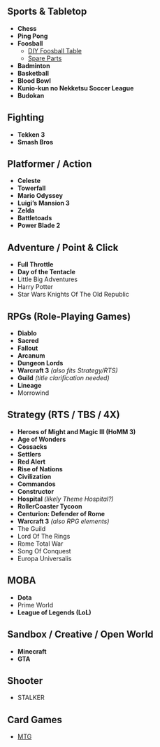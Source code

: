 ## Sports & Tabletop
- **Chess**
- **Ping Pong**
- **Foosball**
  - [DIY Foosball Table](https://recroompick.com/diy-foosball-table/)
  - [Spare Parts](https://www.fruugonorge.com/deler-til-bordfotball/a-3524?page=2)
- **Badminton**
- **Basketball**
- **Blood Bowl**
- **Kunio-kun no Nekketsu Soccer League**
- **Budokan**

## Fighting
- **Tekken 3**
- **Smash Bros**

## Platformer / Action
- **Celeste**
- **Towerfall**
- **Mario Odyssey**
- **Luigi’s Mansion 3**
- **Zelda**
- **Battletoads**
- **Power Blade 2**

## Adventure / Point & Click
- **Full Throttle**
- **Day of the Tentacle**
- Little Big Adventures
- Harry Potter
- Star Wars Knights Of The Old Republic 

## RPGs (Role-Playing Games)
- **Diablo**
- **Sacred**
- **Fallout**
- **Arcanum**
- **Dungeon Lords**
- **Warcraft 3** *(also fits Strategy/RTS)*
- **Guild** *(title clarification needed)*
- **Lineage**
- Morrowind

## Strategy (RTS / TBS / 4X)
- **Heroes of Might and Magic III (HoMM 3)**
- **Age of Wonders**
- **Cossacks**
- **Settlers**
- **Red Alert**
- **Rise of Nations**
- **Civilization**
- **Commandos**
- **Constructor**
- **Hospital** *(likely Theme Hospital?)*
- **RollerCoaster Tycoon**
- **Centurion: Defender of Rome**
- **Warcraft 3** *(also RPG elements)*
- The Guild
- Lord Of The Rings
- Rome Total War
- Song Of Conquest
- Europa Universalis

## MOBA
- **Dota**
- Prime World
- **League of Legends (LoL)**

## Sandbox / Creative / Open World
- **Minecraft**
- **GTA**

## Shooter
- STALKER

## Card Games
- [MTG](/2025/04/05/mtg-pauper.html)
